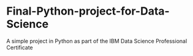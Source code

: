 # Final-Python-project-for-Data-Science
A simple project in Python as part of the IBM Data Science Professional Certificate
